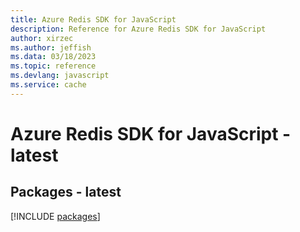 ```yaml
---
title: Azure Redis SDK for JavaScript
description: Reference for Azure Redis SDK for JavaScript
author: xirzec
ms.author: jeffish
ms.data: 03/18/2023
ms.topic: reference
ms.devlang: javascript
ms.service: cache
---
```

# Azure Redis SDK for JavaScript - latest
## Packages - latest
[!INCLUDE [packages](redis-index.md)]